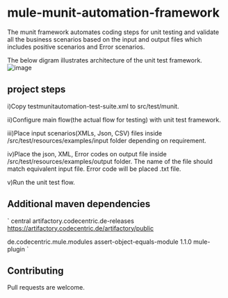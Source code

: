 # mule-munit-automation-framework
The munit framework automates coding steps for unit testing and validate all the business scenarios based on the input and output files which includes positive scenarios and Error scenarios.

The below digram illustrates architecture of the unit test framework.
![image](https://user-images.githubusercontent.com/6832114/69595505-5bb84b80-0fc5-11ea-8bcc-fe94c1746905.png)


## project steps
i)Copy testmunitautomation-test-suite.xml to src/test/munit.

ii)Configure main flow(the actual flow for testing) with unit test framework.

iii)Place input scenarios(XMLs, Json, CSV) files inside /src/test/resources/examples/input folder depending on requirement.

iv)Place the json, XML, Error codes on output file inside /src/test/resources/examples/output folder. The name of the file should match equivalent input file. Error code will be placed .txt file.

v)Run the unit test flow.

## Additional maven dependencies
`<repository>
    <id>central</id>
    <name>artifactory.codecentric.de-releases</name>
    <url>https://artifactory.codecentric.de/artifactory/public</url>
</repository>

<dependency>
    <groupId>de.codecentric.mule.modules</groupId>
    <artifactId>assert-object-equals-module</artifactId>
    <version>1.1.0</version>
    <classifier>mule-plugin</classifier>
</dependency> `




## Contributing
Pull requests are welcome.

